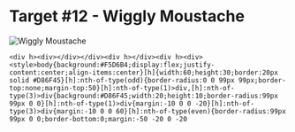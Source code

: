 # Target #12 - Wiggly Moustache

![Wiggly Moustache](https://cssbattle.dev/targets/12.png)

```
<div h><div></div></div><div h></div><div h><div><style>body{background:#F5D6B4;display:flex;justify-content:center;align-items:center}[h]{width:60;height:30;border:20px solid #D86F45}[h]:nth-of-type(odd){border-radius:0 0 99px 99px;border-top:none;margin-top:50}[h]:nth-of-type(1)>div,[h]:nth-of-type(3)>div{background:#D86F45;width:20;height:10;border-radius:99px 99px 0 0}[h]:nth-of-type(1)>div{margin:-10 0 0 -20}[h]:nth-of-type(3)>div{margin:-10 0 0 60}[h]:nth-of-type(even){border-radius:99px 99px 0 0;border-bottom:0;margin:-50 -20 0 -20
```

